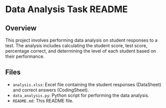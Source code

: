 # Data Analysis Task README

## Overview
This project involves performing data analysis on student responses to a test. The analysis includes calculating the student score, test score, percentage correct, and determining the level of each student based on their performance.

## Files
- `analysis.xlsx`: Excel file containing the student responses (DataSheet) and correct answers (CodingSheet).
- `data_analysis.py`: Python script for performing the data analysis.
- `README.md`: This README file.


